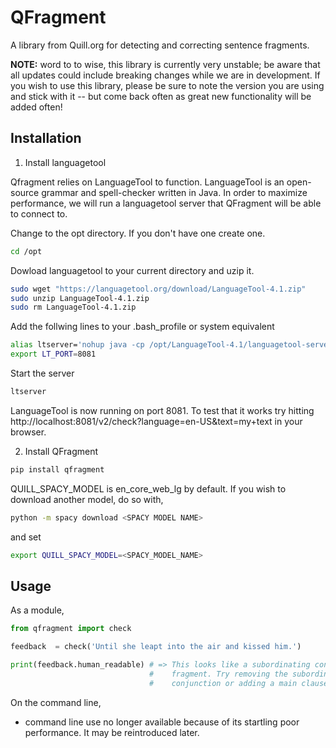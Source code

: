 # QFragment 

A library from Quill.org for detecting and correcting sentence fragments.

**NOTE:** word to to wise, this library is currently very unstable; be aware
that all updates could include breaking changes while we are in development.  If
you wish to use this library, please be sure to note the version you are using
and stick with it -- but come back often as great new functionality will be
added often!

## Installation

1. Install languagetool

Qfragment relies on LanguageTool to function. LanguageTool is an open-source
grammar and spell-checker written in Java. In order to maximize performance, we
will run a languagetool server that QFragment will be able to connect to.

Change to the opt directory. If you don't have one create one.
```bash
cd /opt
```

Dowload languagetool to your current directory and uzip it.
```bash
sudo wget "https://languagetool.org/download/LanguageTool-4.1.zip"
sudo unzip LanguageTool-4.1.zip
sudo rm LanguageTool-4.1.zip
```

Add the follwing lines to your .bash_profile or system equivalent
```bash
alias ltserver='nohup java -cp /opt/LanguageTool-4.1/languagetool-server.jar org.languagetool.server.HTTPServer --port 8081 </dev/null >/dev/null 2>&1 &'
export LT_PORT=8081
```

Start the server
```bash
ltserver
```

LanguageTool is now running on port 8081. To test that it works try hitting
http://localhost:8081/v2/check?language=en-US&text=my+text in your browser.

2. Install QFragment

```bash
pip install qfragment
```

QUILL_SPACY_MODEL is en_core_web_lg by default. If you wish to download another
model, do so with,

```bash
python -m spacy download <SPACY MODEL NAME>
```

and set

```bash
export QUILL_SPACY_MODEL=<SPACY_MODEL_NAME>
```

## Usage

As a module,
```py
from qfragment import check

feedback  = check('Until she leapt into the air and kissed him.')

print(feedback.human_readable) # => This looks like a subordinating conjunction
                               #    fragment. Try removing the subordinating
                               #    conjunction or adding a main clause.
```

On the command line,

 + command line use no longer available because of its startling poor
   performance. It may be reintroduced later.
